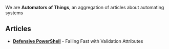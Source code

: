 We are **Automators of Things**, an aggregation of articles about automating systems
  
## Articles

* **[Defensive PowerShell](https://medium.com/@cjkuech/defensive-powershell-with-validation-attributes-8e7303e179fd)** - Failing Fast with Validation Attributes
